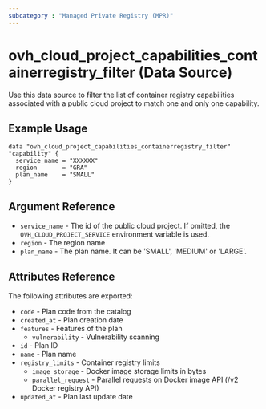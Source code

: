 ```yaml
---
subcategory : "Managed Private Registry (MPR)"
---
```


# ovh_cloud_project_capabilities_containerregistry_filter (Data Source)

Use this data source to filter the list of container registry capabilities associated with a public cloud project to match one and only one capability.

## Example Usage

```hcl
data "ovh_cloud_project_capabilities_containerregistry_filter" "capability" {
  service_name = "XXXXXX"
  region       = "GRA"
  plan_name    = "SMALL"
}
```

## Argument Reference


* `service_name` - The id of the public cloud project. If omitted,
    the `OVH_CLOUD_PROJECT_SERVICE` environment variable is used. 
* `region` - The region name
* `plan_name` - The plan name. It can be 'SMALL', 'MEDIUM' or 'LARGE'.

## Attributes Reference

The following attributes are exported:

* `code` - Plan code from the catalog
* `created_at` - Plan creation date
* `features` - Features of the plan
  * `vulnerability` - Vulnerability scanning
* `id` - Plan ID
* `name` - Plan name
* `registry_limits` - Container registry limits
  * `image_storage` - Docker image storage limits in bytes
  * `parallel_request` - Parallel requests on Docker image API (/v2 Docker registry API)
* `updated_at` - Plan last update date
